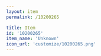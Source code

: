 ```yaml
---
layout: item
permalink: /10200265

title: Item
id: '10200265'
item_name: 'Unknown'
icon_url: 'customize/10200265.png'
---
```

